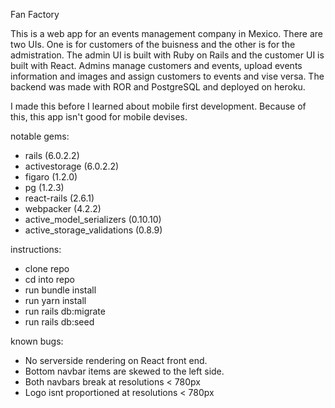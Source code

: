 Fan Factory

This is a web app for an events management company in Mexico. There are two UIs. One is for customers of the buisness and the other is for the admistration. The admin UI is built with Ruby on Rails and the customer UI is built with React. Admins manage customers and events, upload events information and images and assign customers to events and vise versa. The backend was made with ROR and PostgreSQL and deployed on heroku.

I made this before I learned about mobile first development. Because of this, this app isn't good for mobile devises.

notable gems:
* rails (6.0.2.2)
* activestorage (6.0.2.2)
* figaro (1.2.0)
* pg (1.2.3)
* react-rails (2.6.1)
* webpacker (4.2.2)
* active_model_serializers (0.10.10)
* active_storage_validations (0.8.9)
 
instructions:
  * clone repo
  * cd into repo
  * run bundle install
  * run yarn install
  * run rails db:migrate
  * run rails db:seed
  
known bugs:
  * No serverside rendering on React front end.
  * Bottom navbar items are skewed to the left side.
  * Both navbars break at resolutions < 780px
  * Logo isnt proportioned at resolutions < 780px
